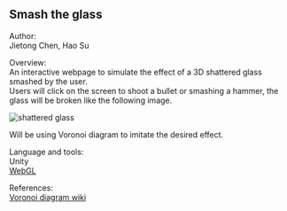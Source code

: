 ## Smash the glass

Author:  
Jietong Chen, Hao Su

Overview:  
An interactive webpage to simulate the effect of a 3D shattered glass smashed by the user.  
Users will click on the screen to shoot a bullet or smashing a hammer, the glass will be broken like the following image.  

![shattered glass](http://villa-antonio.info/wp-content/uploads/2018/08/shatter-glass-royalty-free-shattered-pictures-images-and-stock-photos-istock.jpg)  

Will be using Voronoi diagram to imitate the desired effect.  

Language and tools:  
Unity  
[WebGL](http://learningwebgl.com/blog/?p=11)  

References:  
[Voronoi diagram wiki](https://en.wikipedia.org/wiki/Voronoi_diagram)  

